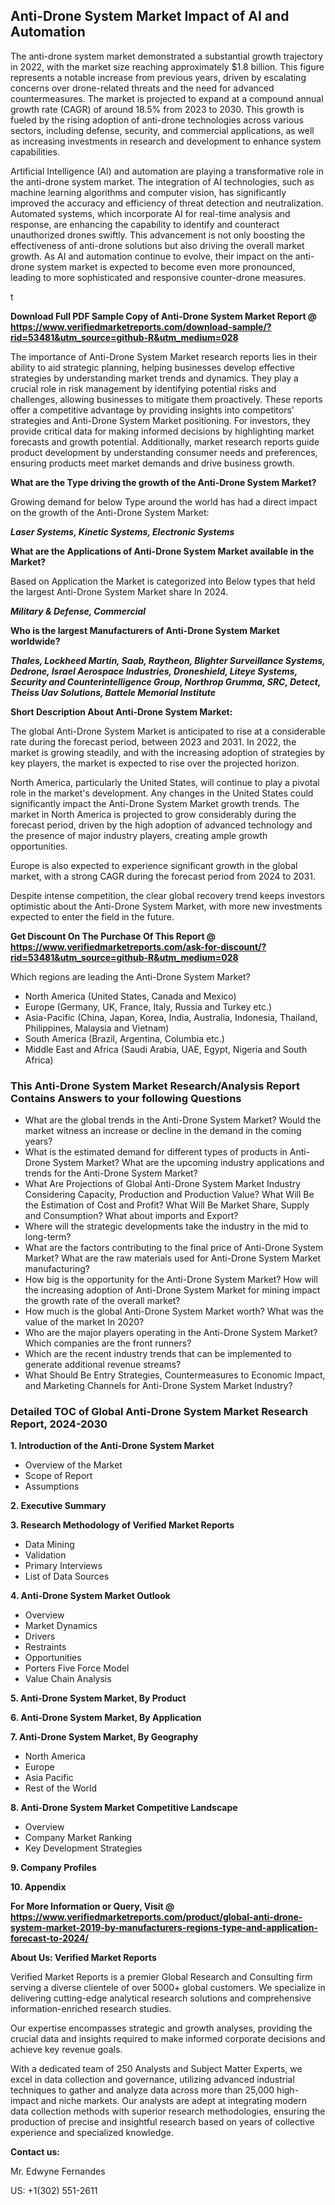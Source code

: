 <h2>Anti-Drone System Market Impact of AI and Automation</h2><p>The anti-drone system market demonstrated a substantial growth trajectory in 2022, with the market size reaching approximately $1.8 billion. This figure represents a notable increase from previous years, driven by escalating concerns over drone-related threats and the need for advanced countermeasures. The market is projected to expand at a compound annual growth rate (CAGR) of around 18.5% from 2023 to 2030. This growth is fueled by the rising adoption of anti-drone technologies across various sectors, including defense, security, and commercial applications, as well as increasing investments in research and development to enhance system capabilities.</p><p>Artificial Intelligence (AI) and automation are playing a transformative role in the anti-drone system market. The integration of AI technologies, such as machine learning algorithms and computer vision, has significantly improved the accuracy and efficiency of threat detection and neutralization. Automated systems, which incorporate AI for real-time analysis and response, are enhancing the capability to identify and counteract unauthorized drones swiftly. This advancement is not only boosting the effectiveness of anti-drone solutions but also driving the overall market growth. As AI and automation continue to evolve, their impact on the anti-drone system market is expected to become even more pronounced, leading to more sophisticated and responsive counter-drone measures.</p>t</p><p id="" class=""><strong>Download Full PDF Sample Copy of Anti-Drone System Market Report @ <a href="https://www.verifiedmarketreports.com/download-sample/?rid=53481&utm_source=github-R&utm_medium=028" target="_blank">https://www.verifiedmarketreports.com/download-sample/?rid=53481&utm_source=github-R&utm_medium=028</a></strong></p><p>The importance of&nbsp;Anti-Drone System Market research reports lies in their ability to aid strategic planning, helping businesses develop effective strategies by understanding market trends and dynamics. They play a crucial role in risk management by identifying potential risks and challenges, allowing businesses to mitigate them proactively. These reports offer a competitive advantage by providing insights into competitors' strategies and Anti-Drone System Market positioning. For investors, they provide critical data for making informed decisions by highlighting market forecasts and growth potential. Additionally, market research reports guide product development by understanding consumer needs and preferences, ensuring products meet market demands and drive business growth.</p><p><strong>What are the&nbsp;Type driving the growth of the Anti-Drone System Market?</strong></p><p id="" class="">Growing demand for below Type around the world has had a direct impact on the growth of the Anti-Drone System Market:</p><em><strong>Laser Systems, Kinetic Systems, Electronic Systems</strong></em></p><strong>What are the&nbsp;Applications&nbsp;of Anti-Drone System Market available in the Market?</strong></p><p id="" class="">Based on Application the Market is categorized into Below types that held the largest Anti-Drone System Market share In 2024.</p><em><strong>Military & Defense, Commercial</strong></em></p><strong>Who is the largest Manufacturers of Anti-Drone System Market worldwide?</strong></p><p><em><strong>Thales, Lockheed Martin, Saab, Raytheon, Blighter Surveillance Systems, Dedrone, Israel Aerospace Industries, Droneshield, Liteye Systems, Security and Counterintelligence Group, Northrop Grumma, SRC, Detect, Theiss Uav Solutions, Battele Memorial Institute</strong></em></p><p id="" class=""><strong>Short Description About Anti-Drone System Market:</strong></p><p>The global Anti-Drone System Market is anticipated to rise at a considerable rate during the forecast period, between 2023 and 2031. In 2022, the market is growing steadily, and with the increasing adoption of strategies by key players, the market is expected to rise over the projected horizon.</p><p>North America, particularly the United States, will continue to play a pivotal role in the market's development. Any changes in the United States could significantly impact the Anti-Drone System Market growth trends. The market in North America is projected to grow considerably during the forecast period, driven by the high adoption of advanced technology and the presence of major industry players, creating ample growth opportunities.</p><p>Europe is also expected to experience significant growth in the global market, with a strong CAGR during the forecast period from 2024 to 2031.</p><p>Despite intense competition, the clear global recovery trend keeps investors optimistic about the Anti-Drone System Market, with more new investments expected to enter the field in the future.</p><p id="" class=""><strong>Get Discount On The Purchase Of This Report @ <a href="https://www.verifiedmarketreports.com/ask-for-discount/?rid=53481&utm_source=github-R&utm_medium=028" target="_blank">https://www.verifiedmarketreports.com/ask-for-discount/?rid=53481&utm_source=github-R&utm_medium=028</a></strong></p>Which regions are leading the Anti-Drone System Market?</p><ul><li>North America (United States, Canada and Mexico)</li><li>Europe (Germany, UK, France, Italy, Russia and Turkey etc.)</li><li>Asia-Pacific (China, Japan, Korea, India, Australia, Indonesia, Thailand, Philippines, Malaysia and Vietnam)</li><li>South America (Brazil, Argentina, Columbia etc.)</li><li>Middle East and Africa (Saudi Arabia, UAE, Egypt, Nigeria and South Africa)</li></ul><h3 id="" class="">This Anti-Drone System Market Research/Analysis Report Contains Answers to your following Questions</h3><ul><li>What are the global trends in the Anti-Drone System Market? Would the market witness an increase or decline in the demand in the coming years?</li><li>What is the estimated demand for different types of products in Anti-Drone System Market? What are the upcoming industry applications and trends for the Anti-Drone System Market?</li><li>What Are Projections of Global Anti-Drone System Market Industry Considering Capacity, Production and Production Value? What Will Be the Estimation of Cost and Profit? What Will Be Market Share, Supply and Consumption? What about imports and Export?</li><li>Where will the strategic developments take the industry in the mid to long-term?</li><li>What are the factors contributing to the final price of Anti-Drone System Market? What are the raw materials used for Anti-Drone System Market manufacturing?</li><li>How big is the opportunity for the Anti-Drone System Market? How will the increasing adoption of Anti-Drone System Market for mining impact the growth rate of the overall market?</li><li>How much is the global Anti-Drone System Market worth? What was the value of the market In 2020?</li><li>Who are the major players operating in the Anti-Drone System Market? Which companies are the front runners?</li><li>Which are the recent industry trends that can be implemented to generate additional revenue streams?</li><li>What Should Be Entry Strategies, Countermeasures to Economic Impact, and Marketing Channels for Anti-Drone System Market Industry?</li></ul><h3 id="" class="">Detailed TOC of Global Anti-Drone System Market Research Report, 2024-2030</h3><p id="" class=""><strong>1. Introduction of the Anti-Drone System Market</strong></p><ul><li>Overview of the Market</li><li>Scope of Report</li><li>Assumptions</li></ul><p id="" class=""><strong>2. Executive Summary</strong></p><p id="" class=""><strong>3. Research Methodology of Verified Market Reports</strong></p><ul><li>Data Mining</li><li>Validation</li><li>Primary Interviews</li><li>List of Data Sources</li></ul><p id="" class=""><strong>4. Anti-Drone System Market Outlook</strong></p><ul><li>Overview</li><li>Market Dynamics</li><li>Drivers</li><li>Restraints</li><li>Opportunities</li><li>Porters Five Force Model</li><li>Value Chain Analysis</li></ul><p id="" class=""><strong>5. Anti-Drone System Market, By Product</strong></p><p id="" class=""><strong>6. Anti-Drone System Market, By Application</strong></p><p id="" class=""><strong>7. Anti-Drone System Market, By Geography</strong></p><ul><li>North America</li><li>Europe</li><li>Asia Pacific</li><li>Rest of the World</li></ul><p id="" class=""><strong>8. Anti-Drone System Market Competitive Landscape</strong></p><ul><li>Overview</li><li>Company Market Ranking</li><li>Key Development Strategies</li></ul><p id="" class=""><strong>9. Company Profiles</strong></p><p id="" class=""><strong>10. Appendix</strong></p><p id="" class=""><strong>For More Information or Query, Visit @ <a href="https://www.verifiedmarketreports.com/product/global-anti-drone-system-market-2019-by-manufacturers-regions-type-and-application-forecast-to-2024/" target="_blank">https://www.verifiedmarketreports.com/product/global-anti-drone-system-market-2019-by-manufacturers-regions-type-and-application-forecast-to-2024/</a></strong></p><p id="" class=""><strong>About Us: Verified Market Reports</strong></p><p id="" class="">Verified Market Reports is a premier Global Research and Consulting firm serving a diverse clientele of over 5000+ global customers. We specialize in delivering cutting-edge analytical research solutions and comprehensive information-enriched research studies.</p><p id="" class="">Our expertise encompasses strategic and growth analyses, providing the crucial data and insights required to make informed corporate decisions and achieve key revenue goals.</p><p id="" class="">With a dedicated team of 250 Analysts and Subject Matter Experts, we excel in data collection and governance, utilizing advanced industrial techniques to gather and analyze data across more than 25,000 high-impact and niche markets. Our analysts are adept at integrating modern data collection methods with superior research methodologies, ensuring the production of precise and insightful research based on years of collective experience and specialized knowledge.</p><p id="" class=""><strong>Contact us:</strong></p><p id="" class="">Mr. Edwyne Fernandes</p><p id="" class="">US: +1(302) 551-2611</p>